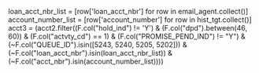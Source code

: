 loan_acct_nbr_list = [row['loan_acct_nbr'] for row in email_agent.collect()]
account_number_list = [row['account_number'] for row in hist_tgt.collect()]
acct3 = (acct2.filter((F.col("hold_ind") != 'Y') & (F.col("dpd").between(46, 60)) & (F.col("actvty_cd") == 1) & (F.col("PROMISE_PEND_IND") != "Y") & (~F.col("QUEUE_ID").isin([5243, 5240, 5205, 5202])) & (~F.col("loan_acct_nbr").isin(loan_acct_nbr_list)) & (~F.col("acct_nbr").isin(account_number_list))))
